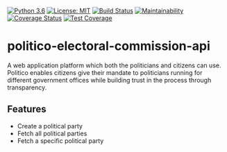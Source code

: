 [![Python 3.6](https://img.shields.io/badge/python-3.6-blue.svg)](https://www.python.org/downloads/release/python-360/)
[![License: MIT](https://img.shields.io/badge/License-MIT-yellow.svg)](https://opensource.org/licenses/MIT) 
[![Build Status](https://travis-ci.org/artorious/politico-electoral-commission-api.svg?branch=ft-create-party-163682027)](https://travis-ci.org/artorious/politico-electoral-commission-api) 
[![Maintainability](https://api.codeclimate.com/v1/badges/cf4f856dfec0ad0004aa/maintainability)](https://codeclimate.com/github/artorious/politico-electoral-commission-api/maintainability) 
[![Coverage Status](https://coveralls.io/repos/github/artorious/politico-electoral-commission-api/badge.svg?branch=ft-edit-party-name-163683475)](https://coveralls.io/github/artorious/politico-electoral-commission-api?branch=ft-edit-party-name-163683475)
[![Test Coverage](https://api.codeclimate.com/v1/badges/cf4f856dfec0ad0004aa/test_coverage)](https://codeclimate.com/github/artorious/politico-electoral-commission-api/test_coverage)

# politico-electoral-commission-api
A web application platform which both the politicians and citizens can use. Politico enables citizens give their mandate to politicians running for different government offices while building trust in the process through transparency.

## Features
* Create a political party
* Fetch all political parties
* Fetch a specific political party

